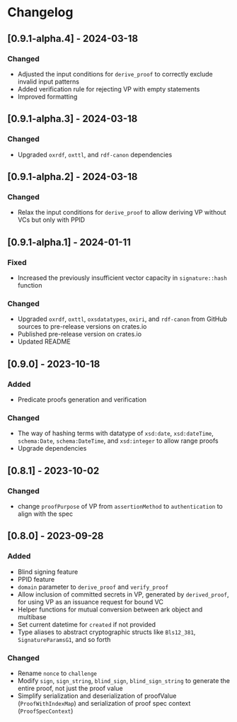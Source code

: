 # Changelog

## [0.9.1-alpha.4] - 2024-03-18

### Changed

- Adjusted the input conditions for `derive_proof` to correctly exclude invalid input patterns
- Added verification rule for rejecting VP with empty statements
- Improved formatting

## [0.9.1-alpha.3] - 2024-03-18

### Changed

- Upgraded `oxrdf`, `oxttl`, and `rdf-canon` dependencies

## [0.9.1-alpha.2] - 2024-03-18

### Changed

- Relax the input conditions for `derive_proof` to allow deriving VP without VCs but only with PPID

## [0.9.1-alpha.1] - 2024-01-11

### Fixed

- Increased the previously insufficient vector capacity in `signature::hash` function

### Changed

- Upgraded `oxrdf`, `oxttl`, `oxsdatatypes`, `oxiri`, and `rdf-canon` from GitHub sources to pre-release versions on crates.io
- Published pre-release version on crates.io
- Updated README

## [0.9.0] - 2023-10-18

### Added

- Predicate proofs generation and verification

### Changed

- The way of hashing terms with datatype of `xsd:date`, `xsd:dateTime`, `schema:Date`, `schema:DateTime`, and `xsd:integer` to allow range proofs
- Upgrade dependencies

## [0.8.1] - 2023-10-02

### Changed

- change `proofPurpose` of VP from `assertionMethod` to `authentication` to align with the spec

## [0.8.0] - 2023-09-28

### Added

- Blind signing feature
- PPID feature
- `domain` parameter to `derive_proof` and `verify_proof`
- Allow inclusion of committed secrets in VP, generated by `derived_proof`, for using VP as an issuance request for bound VC
- Helper functions for mutual conversion between ark object and multibase
- Set current datetime for `created` if not provided
- Type aliases to abstract cryptographic structs like `Bls12_381`, `SignatureParamsG1`, and so forth

### Changed

- Rename `nonce` to `challenge`
- Modify `sign`, `sign_string`, `blind_sign`, `blind_sign_string` to generate the entire proof, not just the proof value
- Simplify serialization and deserialization of proofValue (`ProofWithIndexMap`) and serialization of proof spec context (`ProofSpecContext`)
